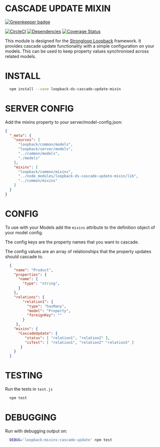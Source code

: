 CASCADE UPDATE MIXIN
================

[![Greenkeeper badge](https://badges.greenkeeper.io/fullcube/loopback-ds-cascade-update-mixin.svg)](https://greenkeeper.io/)

[![CircleCI](https://circleci.com/gh/fullcube/loopback-ds-cascade-update-mixin.svg?style=svg)](https://circleci.com/gh/fullcube/loopback-ds-cascade-update-mixin) [![Dependencies](http://img.shields.io/david/fullcube/loopback-ds-cascade-update-mixin.svg?style=flat)](https://david-dm.org/fullcube/loopback-ds-cascade-update-mixin)
[![Coverage Status](https://coveralls.io/repos/github/fullcube/loopback-ds-cascade-update-mixin/badge.svg?branch=master)](https://coveralls.io/github/fullcube/loopback-ds-cascade-update-mixin?branch=master)



This module is designed for the [Strongloop Loopback](https://github.com/strongloop/loopback) framework. It provides cascade update functionality with a simple configuration on your models. This can be used to keep property values synchronised across related models.

INSTALL
================

```bash
  npm install --save loopback-ds-cascade-update-mixin
```

SERVER CONFIG
=============
Add the mixins property to your server/model-config.json:

```json
{
  "_meta": {
    "sources": [
      "loopback/common/models",
      "loopback/server/models",
      "../common/models",
      "./models"
    ],
    "mixins": [
      "loopback/common/mixins",
      "../node_modules/loopback-ds-cascade-update-mixin/lib",
      "../common/mixins"
    ]
  }
}
```

CONFIG
=============

To use with your Models add the `mixins` attribute to the definition object of your model config.

The config keys are the property names that you want to cascade.

The config values are an array of relationships that the property updates should cascade to.


```json
  {
    "name": "Product",
    "properties": {
      "name": {
        "type": "string",
      }
    },
    "relations": {
        "relation1": {
          "type": "hasMany",
          "model": "Property",
          "foreignKey": ""
        }
     },
    "mixins": {
      "CascadeUpdate": {
         "status": [ "relation1", "relation2" ],
         "isTest": [ "relation1", "relation2" "relation3" ]
       }
    }
  }
```

TESTING
=============

Run the tests in `test.js`

```bash
  npm test
```

DEBUGGING
=============

Run with debugging output on:

```bash
  DEBUG='loopback:mixins:cascade-update' npm test
```
